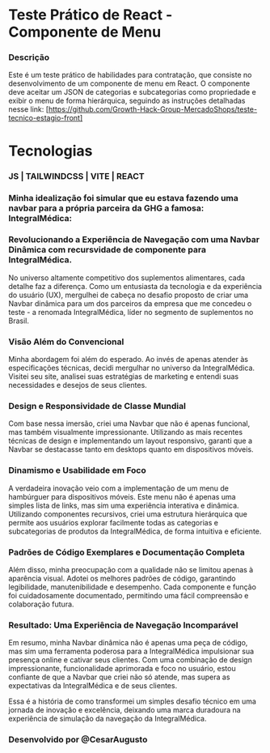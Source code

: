 # Teste Prático de React - Componente de Menu
### Descrição
Este é um teste prático de habilidades para contratação, que consiste no desenvolvimento de um componente de menu em React. O componente deve aceitar um JSON de categorias e subcategorias como propriedade e exibir o menu de forma hierárquica, seguindo as instruções detalhadas nesse link: [https://github.com/Growth-Hack-Group-MercadoShops/teste-tecnico-estagio-front]
# Tecnologias
### JS | TAILWINDCSS | VITE | REACT
### Minha idealização foi simular que eu estava fazendo uma navbar para a própria parceira da GHG a famosa: IntegralMédica:

### Revolucionando a Experiência de Navegação com uma Navbar Dinâmica com recursvidade de componente para IntegralMédica.

No universo altamente competitivo dos suplementos alimentares, cada detalhe faz a diferença. Como um entusiasta da tecnologia e da experiência do usuário (UX), mergulhei de cabeça no desafio proposto de criar uma Navbar dinâmica para um dos parceiros da empresa que me concedeu o teste - a renomada IntegralMédica, líder no segmento de suplementos no Brasil.

### Visão Além do Convencional

Minha abordagem foi além do esperado. Ao invés de apenas atender às especificações técnicas, decidi mergulhar no universo da IntegralMédica. Visitei seu site, analisei suas estratégias de marketing e entendi suas necessidades e desejos de seus clientes.

### Design e Responsividade de Classe Mundial

Com base nessa imersão, criei uma Navbar que não é apenas funcional, mas também visualmente impressionante. Utilizando as mais recentes técnicas de design e implementando um layout responsivo, garanti que a Navbar se destacasse tanto em desktops quanto em dispositivos móveis.

### Dinamismo e Usabilidade em Foco

A verdadeira inovação veio com a implementação de um menu de hambúrguer para dispositivos móveis. Este menu não é apenas uma simples lista de links, mas sim uma experiência interativa e dinâmica. Utilizando componentes recursivos, criei uma estrutura hierárquica que permite aos usuários explorar facilmente todas as categorias e subcategorias de produtos da IntegralMédica, de forma intuitiva e eficiente.

### Padrões de Código Exemplares e Documentação Completa

Além disso, minha preocupação com a qualidade não se limitou apenas à aparência visual. Adotei os melhores padrões de código, garantindo legibilidade, manutenibilidade e desempenho. Cada componente e função foi cuidadosamente documentado, permitindo uma fácil compreensão e colaboração futura.

### Resultado: Uma Experiência de Navegação Incomparável

Em resumo, minha Navbar dinâmica não é apenas uma peça de código, mas sim uma ferramenta poderosa para a IntegralMédica impulsionar sua presença online e cativar seus clientes. Com uma combinação de design impressionante, funcionalidade aprimorada e foco no usuário, estou confiante de que a Navbar que criei não só atende, mas supera as expectativas da IntegralMédica e de seus clientes.

Essa é a história de como transformei um simples desafio técnico em uma jornada de inovação e excelência, deixando uma marca duradoura na experiência de simulação da navegação da IntegralMédica.

### Desenvolvido por @CesarAugusto
